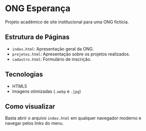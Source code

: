 # ONG Esperança

Projeto acadêmico de site institucional para uma ONG fictícia.

## Estrutura de Páginas
- `index.html`: Apresentação geral da ONG.
- `projetos.html`: Apresentação sobre os projetos realizados.
- `cadastro.html`: Formulário de inscrição.

## Tecnologias
- HTML5
- Imagens otimizadas (`.webp` e `.jpg`)

## Como visualizar
Basta abrir o arquivo `index.html` em qualquer navegador moderno e navegar pelos links do menu.
